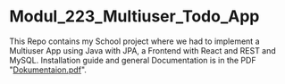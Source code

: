 # Modul_223_Multiuser_Todo_App

This Repo contains my School project where we had to implement a Multiuser App using Java with JPA, a Frontend with React and REST and MySQL. Installation guide and general Documentation is in the PDF "[Dokumentaion.pdf](TodoApp/Dokumentation.md)".

